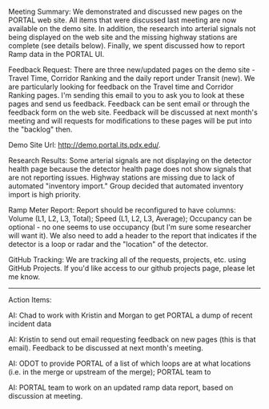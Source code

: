 Meeting Summary: We demonstrated and discussed new pages on the PORTAL web site. All items that were discussed last meeting are now available on the demo site. In addition, the research into arterial signals not being displayed on the web site and the missing highway stations are complete (see details below). Finally, we spent discussed how to report Ramp data in the PORTAL UI.

Feedback Request: There are three new/updated pages on the demo site - Travel Time, Corridor Ranking and the daily report under Transit (new). We are particularly looking for feedback on the Travel time and Corridor Ranking pages. I'm sending this email to you to ask you to look at these pages and send us feedback. Feedback can be sent email or through the feedback form on the web site. Feedback will be discussed at next month's meeting and will requests for modifications to these pages will be put into the "backlog" then.

Demo Site Url: http://demo.portal.its.pdx.edu/.

Research Results: Some arterial signals are not displaying on the detector health page because the detector health page does not show signals that are not reporting issues. Highway stations are missing due to lack of automated "inventory import." Group decided that automated inventory import is high priority.

Ramp Meter Report: Report should be reconfigured to have columns: Volume (L1, L2, L3, Total); Speed (L1, L2, L3, Average); Occupancy can be optional - no one seems to use occupancy (but I'm sure some researcher will want it). We also need to add a header to the report that indicates if the detector is a loop or radar and the "location" of the detector.

GitHub Tracking: We are tracking all of the requests, projects, etc. using GitHub Projects. If you'd like access to our github projects page, please let me know.

------------------------------------------------------

Action Items:

AI: Chad to work with Kristin and Morgan to get PORTAL a dump of recent incident data

AI: Kristin to send out email requesting feedback on new pages (this is that email). Feedback to be discussed at next month's meeting.

AI: ODOT to provide PORTAL of a list of which loops are at what locations (i.e. in the merge or upstream of the merge); PORTAL team to 

AI: PORTAL team to work on an updated ramp data report, based on discussion at meeting. 